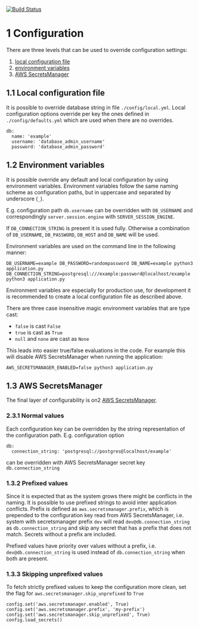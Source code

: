 [![Build Status](https://travis-ci.com/adrenalin/config.svg?branch=master)](https://travis-ci.com/adrenalin/config)

# 1 Configuration

There are three levels that can be used to override configuration settings:

1. [local configuration file](#local-configuration-files)
2. [environment variables](#environment-variables)
3. [AWS SecretsManager](#aws-secretsmanager)

## <a name="local-configuration-files"></a> 1.1 Local configuration file

It is possible to override database string in file `./config/local.yml`. Local
configuration options override per key the ones defined in `./config/defaults.yml`
which are used when there are no overrides.

```
db:
  name: 'example'
  username: 'database_admin_username'
  password: 'database_admin_password'
```

## <a name="environment-variables"></a> 1.2 Environment variables

It is possible override any default and local configuration by using environment
variables. Environment variables follow the same naming scheme as configuration
paths, but in uppercase and separated by underscore (`_`).

E.g. configuration path `db.username` can be overridden with `DB_USERNAME` and
correspondingly `server.session.engine` with `SERVER_SESSION_ENGINE`.

If `DB_CONNECTION_STRING` is present it is used fully. Otherwise a combination of
`DB_USERNAME`, `DB_PASSWORD`, `DB_HOST` and `DB_NAME` will be used.

Environment variables are used on the command line in the following manner:

```
DB_USERNAME=example DB_PASSWORD=randompassword DB_NAME=example python3 application.py
DB_CONNECTION_STRING=postgresql:///example:password@localhost/example python3 application.py
```

Environment variables are especially for production use, for development it is
recommended to create a local configuration file as described above.

There are three case insensitive magic environment variables that are type cast:

- `false` is cast `False`
- `true` is cast as `True`
- `null` and `none` are cast as `None`

This leads into easier true/false evaluations in the code. For example this will
disable AWS SecretsManager when running the application:

`AWS_SECRETSMANAGER_ENABLED=false python3 application.py`

## <a name="aws-secretsmanager"></a> 1.3 AWS SecretsManager

The final layer of configurability is on2
[AWS SecretsManager](https://eu-north-1.console.aws.amazon.com/secretsmanager/home?region=eu-north-1).

### 2.3.1 Normal values

Each configuration key can be overridden by the string representation of the
configuration path. E.g. configuration option

```
db:
  connection_string: 'postgresql://postgres@localhost/example'
```

can be overridden with AWS SecretsManager secret key `db.connection_string`


### 1.3.2 Prefixed values

Since it is expected that as the system grows there might be conflicts in the
naming. It is possible to use prefixed strings to avoid inter application
conflicts. Prefix is defined as `aws.secretsmanager.prefix`, which is
prepended to the configuration key read from AWS SecretsManager, i.e.
system with secretsmanager prefix `dev` will read `dev@db.connection_string`
as `db.connection_string` and skip any secret that has a prefix that does not
match. Secrets without a prefix are included.

Prefixed values have priority over values without a prefix, i.e.
`dev@db.connection_string` is used instead of `db.connection_string` when both
are present.

### 1.3.3 Skipping unprefixed values

To fetch strictly prefixed values to keep the configuration more clean, set the
flag for `aws.secretsmanager.skip_unprefixed` to `True`

```
config.set('aws.secretsmanager.enabled', True)
config.set('aws.secretsmanager.prefix', 'my-prefix')
config.set('aws.secretsmanager.skip_unprefixed', True)
config.load_secrets()
```
